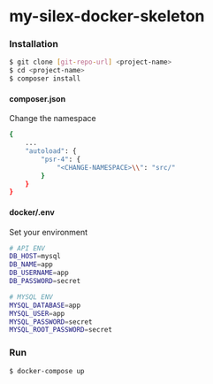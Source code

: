 # my-silex-docker-skeleton

### Installation

```sh
$ git clone [git-repo-url] <project-name>
$ cd <project-name>
$ composer install
```

#### composer.json

Change the namespace

```sh
{
    ...
    "autoload": {
        "psr-4": {
            "<CHANGE-NAMESPACE>\\": "src/"
        }
    }
}
```

#### docker/.env

Set your environment

```sh
# API ENV
DB_HOST=mysql
DB_NAME=app
DB_USERNAME=app
DB_PASSWORD=secret

# MYSQL ENV
MYSQL_DATABASE=app
MYSQL_USER=app
MYSQL_PASSWORD=secret
MYSQL_ROOT_PASSWORD=secret
```

### Run

```sh
$ docker-compose up
```